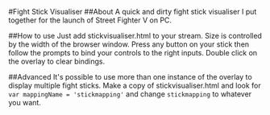 #Fight Stick Visualiser
##About
A quick and dirty fight stick visualiser I put together for the launch of Street Fighter V on PC.

##How to use
Just add stickvisualiser.html to your stream. Size is controlled by the width of the browser window. Press any button on your stick then follow the prompts to bind your controls to the right inputs. Double click on the overlay to clear bindings.

##Advanced
It's possible to use more than one instance of the overlay to display multiple fight sticks. Make a copy of stickvisualiser.html and look for ```var mappingName = 'stickmapping'``` and change ```stickmapping``` to whatever you want.

